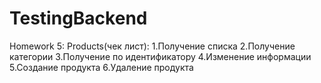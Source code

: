 # TestingBackend
Homework 5:
Products(чек лист): 
1.Получение списка
2.Получение категории 
3.Получение по идентификатору
4.Изменение информации 
5.Создание продукта 
6.Удаление продукта

